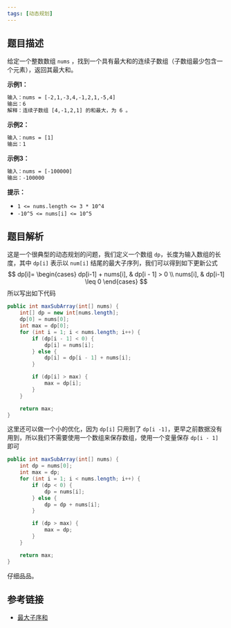 ```yaml
---
tags: [动态规划]
---
```


## 题目描述

给定一个整数数组 `nums` ，找到一个具有最大和的连续子数组（子数组最少包含一个元素），返回其最大和。

**示例1：**

```txt
输入：nums = [-2,1,-3,4,-1,2,1,-5,4]
输出：6
解释：连续子数组 [4,-1,2,1] 的和最大，为 6 。
```

**示例2：**

```txt
输入：nums = [1]
输出：1
```

**示例3：**

```txt
输入：nums = [-100000]
输出：-100000
```

**提示：**

- `1 <= nums.length <= 3 * 10^4`
- `-10^5 <= nums[i] <= 10^5`

## 题目解析

这是一个很典型的动态规划的问题，我们定义一个数组 `dp`，长度为输入数组的长度，其中 `dp[i]` 表示以 `num[i]` 结尾的最大子序列，我们可以得到如下更新公式
$$
dp[i]=
\begin{cases}
dp[i-1] + nums[i], & dp[i - 1] > 0 \\
nums[i], & dp[i-1] \leq 0
\end{cases}
$$
所以写出如下代码

```java
public int maxSubArray(int[] nums) {
    int[] dp = new int[nums.length];
    dp[0] = nums[0];
    int max = dp[0];
    for (int i = 1; i < nums.length; i++) {
        if (dp[i - 1] < 0) {
            dp[i] = nums[i];
        } else {
            dp[i] = dp[i - 1] + nums[i];
        }

        if (dp[i] > max) {
            max = dp[i];
        }
    }

    return max;
}
```

这里还可以做一个小的优化，因为 `dp[i]` 只用到了 `dp[i -1]`，更早之前数据没有用到，所以我们不需要使用一个数组来保存数组，使用一个变量保存 `dp[i - 1]` 即可

```java
public int maxSubArray(int[] nums) {
    int dp = nums[0];
    int max = dp;
    for (int i = 1; i < nums.length; i++) {
        if (dp < 0) {
            dp = nums[i];
        } else {
            dp = dp + nums[i];
        }

        if (dp > max) {
            max = dp;
        }
    }

    return max;
}
```

仔细品品。

## 参考链接

- [最大子序和](https://leetcode-cn.com/problems/maximum-subarray/)

